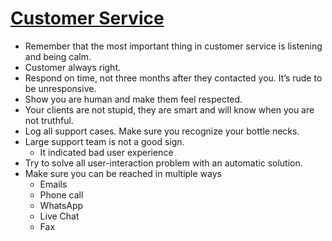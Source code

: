 # [Customer Service](https://nomiscomwebdesign.eu/what-makes-a-successful-website/)

- Remember that the most important thing in customer service is listening and being calm.
- Customer always right.
- Respond on time, not three months after they contacted you. It’s rude to be unresponsive.
- Show you are human and make them feel respected.
- Your clients are not stupid, they are smart and will know when you are not truthful.
- Log all support cases. Make sure you recognize your bottle necks.
- Large support team is not a good sign.
  - It indicated bad user experience
- Try to solve all user-interaction problem with an automatic solution.
- Make sure you can be reached in multiple ways
  - Emails
  - Phone call
  - WhatsApp
  - Live Chat
  - Fax
